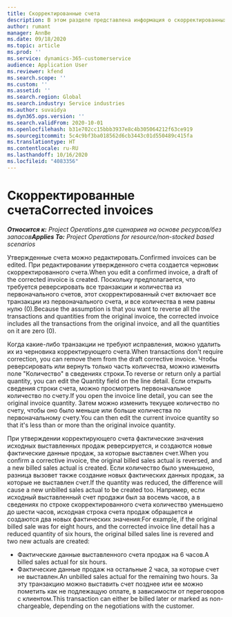 ```yaml
---
title: Скорректированные счета
description: В этом разделе представлена информация о скорректированных счетах.
author: rumant
manager: AnnBe
ms.date: 09/18/2020
ms.topic: article
ms.prod: ''
ms.service: dynamics-365-customerservice
audience: Application User
ms.reviewer: kfend
ms.search.scope: ''
ms.custom: ''
ms.assetid: ''
ms.search.region: Global
ms.search.industry: Service industries
ms.author: suvaidya
ms.dyn365.ops.version: ''
ms.search.validFrom: 2020-10-01
ms.openlocfilehash: b31e702cc15bbb3937e8c4b305064212f63ce919
ms.sourcegitcommit: 5c4c9bf3ba018562d6cb3443c01d550489c415fa
ms.translationtype: HT
ms.contentlocale: ru-RU
ms.lasthandoff: 10/16/2020
ms.locfileid: "4083356"
---
```

# <a name="corrected-invoices"></a><span data-ttu-id="ef82c-103">Скорректированные счета</span><span class="sxs-lookup"><span data-stu-id="ef82c-103">Corrected invoices</span></span>

<span data-ttu-id="ef82c-104">_**Относится к:** Project Operations для сценариев на основе ресурсов/без запасов_</span><span class="sxs-lookup"><span data-stu-id="ef82c-104">_**Applies To:** Project Operations for resource/non-stocked based scenarios_</span></span>

<span data-ttu-id="ef82c-105">Утвержденные счета можно редактировать.</span><span class="sxs-lookup"><span data-stu-id="ef82c-105">Confirmed invoices can be edited.</span></span> <span data-ttu-id="ef82c-106">При редактировании утвержденного счета создается черновик скорректированного счета.</span><span class="sxs-lookup"><span data-stu-id="ef82c-106">When you edit a confirmed invoice, a draft of the corrected invoice is created.</span></span> <span data-ttu-id="ef82c-107">Поскольку предполагается, что требуется реверсировать все транзакции и количества из первоначального счетов, этот скорректированный счет включает все транзакции из первоначального счета, и все количества в нем равны нулю (0).</span><span class="sxs-lookup"><span data-stu-id="ef82c-107">Because the assumption is that you want to reverse all the transactions and quantities from the original invoice, the corrected invoice includes all the transactions from the original invoice, and all the quantities on it are zero (0).</span></span>

<span data-ttu-id="ef82c-108">Когда какие-либо транзакции не требуют исправления, можно удалить их из черновика корректирующего счета.</span><span class="sxs-lookup"><span data-stu-id="ef82c-108">When transactions don't require correction, you can remove them from the draft corrective invoice.</span></span> <span data-ttu-id="ef82c-109">Чтобы реверсировать или вернуть только часть количества, можно изменить поле "Количество" в сведениях строки.</span><span class="sxs-lookup"><span data-stu-id="ef82c-109">To reverse or return only a partial quantity, you can edit the Quantity field on the line detail.</span></span> <span data-ttu-id="ef82c-110">Если открыть сведения строки счета, можно просмотреть первоначальное количество по счету.</span><span class="sxs-lookup"><span data-stu-id="ef82c-110">If you open the invoice line detail, you can see the original invoice quantity.</span></span> <span data-ttu-id="ef82c-111">Затем можно изменить текущее количество по счету, чтобы оно было меньше или больше количества по первоначальному счету.</span><span class="sxs-lookup"><span data-stu-id="ef82c-111">You can then edit the current invoice quantity so that it's less than or more than the original invoice quantity.</span></span>

<span data-ttu-id="ef82c-112">При утверждении корректирующего счета фактические значения исходных выставленных продаж реверсируется, и создаются новые фактические данные продаж, за которые выставлен счет.</span><span class="sxs-lookup"><span data-stu-id="ef82c-112">When you confirm a corrective invoice, the original billed sales actual is reversed, and a new billed sales actual is created.</span></span> <span data-ttu-id="ef82c-113">Если количество было уменьшено, разница вызовет также создание новых фактических данных продаж, за которые не выставлен счет.</span><span class="sxs-lookup"><span data-stu-id="ef82c-113">If the quantity was reduced, the difference will cause a new unbilled sales actual to be created too.</span></span> <span data-ttu-id="ef82c-114">Например, если исходный выставленный счет продажи был за восемь часов, а в сведениях по строке скорректированного счета количество уменьшено до шести часов, исходная строка счета продаж обращается и создаются два новых фактических значения:</span><span class="sxs-lookup"><span data-stu-id="ef82c-114">For example, if the original billed sale was for eight hours, and the corrected invoice line detail has a reduced quantity of six hours, the original billed sales line is revered and two new actuals are created:</span></span>

- <span data-ttu-id="ef82c-115">Фактические данные выставленного счета продаж на 6 часов.</span><span class="sxs-lookup"><span data-stu-id="ef82c-115">A billed sales actual for six hours.</span></span>
- <span data-ttu-id="ef82c-116">Фактические данные продаж на остальные 2 часа, за которые счет не выставлен.</span><span class="sxs-lookup"><span data-stu-id="ef82c-116">An unbilled sales actual for the remaining two hours.</span></span> <span data-ttu-id="ef82c-117">За эту транзакцию можно выставить счет позднее или ее можно пометить как не подлежащую оплате, в зависимости от переговоров с клиентом.</span><span class="sxs-lookup"><span data-stu-id="ef82c-117">This transaction can either be billed later or marked as non-chargeable, depending on the negotiations with the customer.</span></span>
